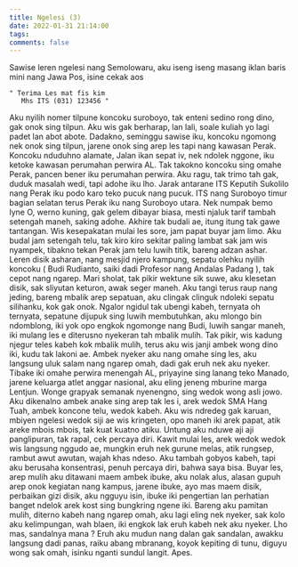 ```yaml
---
title: Ngelesi (3)
date: 2022-01-31 21:14:00
tags:
comments: false
---
```

Sawise leren ngelesi nang Semolowaru, aku iseng iseng masang iklan baris mini nang Jawa Pos, isine cekak aos
```
" Terima Les mat fis kim
   Mhs ITS (031) 123456 "
```
Aku nyilih nomer tilpune koncoku suroboyo, tak enteni sedino rong dino, gak onok sing tilpun. Aku wis gak berharap, lan lali, soale kuliah yo lagi padet lan abot abote.
Dadakno, seminggu sawise iku, koncoku ngomong nek onok sing tilpun, jarene onok sing arep les tapi nang kawasan Perak. Koncoku nduduhno alamate, Jalan ikan sepat iv, nek ndolek nggone, iku ketoke kawasan perumahan perwira AL. Tak takokno koncoku sing omahe Perak, pancen bener iku perumahan perwira.
Aku ragu, tak trimo tah gak, duduk masalah wedi, tapi adohe iku lho. Jarak antarane
ITS Keputih Sukolilo nang Perak iku podo karo teko pucuk nang pucuk. ITS nang Suroboyo timur bagian selatan terus Perak iku nang Suroboyo utara.
Nek numpak bemo lyne O, werno kuning, gak gelem dibayar biasa, mesti njaluk tarif tambah setengah maneh, saking adohe.
Akhire tak budali ae, itung itung tak gawe tantangan. Wis kesepakatan mulai les sore, jam papat buyar jam limo. Aku budal jam setengah telu, tak kiro kiro sekitar paling lambat sak jam wis nyampek, tibakno tekan Perak jam telu luwih titik, bareng adzan ashar. Leren disik asharan, nang mesjid njero kampung, sepatu olehku nyilih koncoku ( Budi Rudianto, saiki dadi Profesor nang Andalas Padang ), tak cepot nang ngarep. Mari sholat, tak pikir wektune sik suwe, aku klesetan disik, sak sliyutan keturon, awak seger maneh. Aku tangi terus raup nang jeding, bareng mbalik arep sepatuan, aku clingak clinguk ndoleki sepatu silihanku, kok gak onok. Ngalor ngidul tak ubengi kabeh, ternyata oh ternyata, sepatune dijupuk sing luwih membutuhkan, aku mlongo bin ndomblong, iki yok opo engkok ngomonge nang Budi, luwih sangar maneh, iki mulang les e diterusno nyekeran tah mbalik mulih.
Tak pikir, wis kadung njegur teles kabeh kok mbalik mulih, terus aku wis janji ambek wong dino iki, kudu tak lakoni ae. Ambek nyeker aku nang omahe sing les, aku langsung uluk salam nang ngarep omah, dadi gak eruh nek aku nyeker.
Tibake iki omahe perwira menengah AL, priyayine sing lanang teko Manado, jarene keluarga atlet anggar nasional, aku eling jeneng mburine marga Lentjun. Wonge grapyak semanak nyenengno, sing wedok wong asli jowo.
Aku dikenalno ambek anake sing arep tak les i, arek wedok SMA Hang Tuah, ambek koncone telu, wedok kabeh. Aku wis ndredeg gak karuan, mbiyen ngelesi wedok siji ae wis kringeten, opo maneh iki arek papat, atik areke mbois mbois, tak kuat kuatno atiku.
Untung aku nduwe aji aji panglipuran, tak rapal, cek percaya diri. Kawit mulai les, arek wedok wedok wis langsung nggudo ae, mungkin eruh nek gurune melas, atik rungsep, rambut awut awutan, wajah khas ndeso. Aku tambah gobyos kabeh, tapi aku berusaha konsentrasi, penuh percaya diri, bahwa saya bisa.
Buyar les, arep mulih aku ditawani maem ambek ibuke, aku nolak alus, alasan gupuh arep onok kegiatan nang kampus, jarene ibuke, ayo mas maem disik, perbaikan gizi disik, aku ngguyu isin, ibuke iki pengertian lan perhatian banget ndelok arek kost sing bungkring ngene iki.
Bareng aku pamitan mulih, diterno kabeh nang ngarep omah, aku lagi eling nek nyeker, sak kolo aku kelimpungan, wah blaen, iki engkok lak eruh kabeh nek aku nyeker.
Lho mas, sandalnya mana  ?
Eruh aku mudun nang dalan gak sandalan, awakku langsung dadi panas, raiku abang mbranang, koyok kepiting di tunu, diguyu wong sak omah, isinku nganti sundul langit. Apes.
